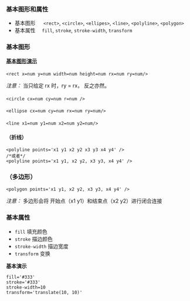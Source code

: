 ### 基本图形和属性

- 基本图形
&emsp; `<rect>`, `<circle>`, `<ellipes>`, `<line>`, `<polyline>`, `<polygon>`
- 基本属性
&emsp;`fill`, `stroke`, `stroke-width`, `transform`

### 基本图形

**[基本图形演示](https://codepen.io/bobiy/pen/oNXYOQp)**

#### <rect>

~~~
<rect x=num y=num width=num height=num rx=num ry=num/>
~~~
*注意：* 当只给定 rx 时，ry = rx， 反之亦然。

#### <circle>

~~~
<circle cx=num cy=num r=num />
~~~

#### <ellipse>

~~~
<ellipse cx=num cy=num rx=num ry=num/>
~~~

#### <line>

~~~
<line x1=num y1=num x2=num y2=num/>
~~~

#### <polyline> （折线）

~~~
<polyline points='x1 y1 x2 y2 x3 y3 x4 y4' />
/*或者*/
<polyline points='x1 y1, x2 y2, x3 y3, x4 y4' />
~~~

### <polygon> （多边形）

~~~
<polygon points='x1 y1, x2 y2, x3 y3, x4 y4' />
~~~

*注意：* 多边形会将 开始点（x1 y1）和结束点（x2 y2）进行闭合连接

### 基本属性

 - `fill` 填充颜色
 - `stroke` 描边颜色
 - `stroke-width` 描边宽度
 - `transform` 变换

**基本演示**

~~~
fill='#333'
stroke='#333'
stroke-width=10
transform='translate(10, 10)'
~~~